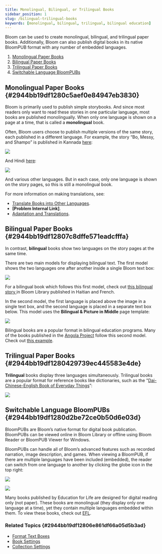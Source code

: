```yaml
---
title: Monolingual, Bilingual, or Trilingual Books
sidebar_position: 1
slug: /bilingual-trilingual-books
keywords: [monolingual, bilingual, trilingual, bilingual education]
---
```




Bloom can be used to create monolingual, bilingual, and trilingual paper books. Additionally, Bloom can also publish digital books in its native BloomPUB format with any number of embedded languages. 

1. [Monolingual Paper Books](/bilingual-trilingual-books#2944bb19df1280c5aef0e84947eb3830)
2. [Bilingual Paper Books](/bilingual-trilingual-books#2944bb19df12807c8dffe571eadcfffa)
3. [Trilingual Paper Books](/bilingual-trilingual-books#2944bb19df1280429739ec445583e4de)
4. [Switchable Language BloomPUBs](/bilingual-trilingual-books#2944bb19df1280d2be72ce0b50d6e03d)

## Monolingual Paper Books {#2944bb19df1280c5aef0e84947eb3830}


Bloom is primarily used to publish simple storybooks. And since most readers only want to read these stories in one particular language, most books are published monolingually. When only one language is shown on a page at a time, that is called a **monolingual** book. 


Often, Bloom users choose to publish multiple versions of the same story, each published in a different language. For example, the story “Bo, Messy, and Shampo” is published in Kannada [here](https://bloomlibrary.org/language:kn/book/bw5ofhYNAz?lang=kn):


![](./bilingual-trilingual-books.2944bb19-df12-80b0-bf66-e84b64f43107.png)


And Hindi [here](https://bloomlibrary.org/bookHash:8-0DB453F282C25AD4/book/V7mZn7lCcV?lang=hi):


![](./bilingual-trilingual-books.2944bb19-df12-8011-bd86-f6666ec29e16.png)


And various other languages. But in each case, only one language is shown on the story pages, so this is still a monolingual book.


For more information on making translations, see:

- [Translate Books into Other Languages](/translate-books-other-languages).
- **[Problem Internal Link]**.
- [Adaptation and Translations](/adaptations).

## Bilingual Paper Books {#2944bb19df12807c8dffe571eadcfffa}


In contrast, **bilingual** books show two languages on the story pages at the same time. 


There are two main models for displaying bilingual text. The first model shows the two languages one after another inside a single Bloom text box:


![](./bilingual-trilingual-books.2944bb19-df12-8022-984b-c22da30c6d71.png)


For a bilingual book which follows this first model, check out [this bilingual story ](https://bloomlibrary.org/book/Ivaw5VLWgv)in Bloom Library published in Haitian and French.


In the second model, the first language is placed above the image in a single text box, and the second language is placed in a separate text box below. This model uses the **Bilingual & Picture in Middle** page template:


![](./bilingual-trilingual-books.2944bb19-df12-80a4-9b09-cc687c1770fe.png)


Bilingual books are a popular format in bilingual education programs. Many of the books published in the [Angola Project](https://bloomlibrary.org/INADE-PATII-Angola) follow this second model. Check out [this example](https://bloomlibrary.org/INADE-PATII-Angola/INADE-PATII-Angola-Umbundu/book/uKNd5ZtwaZ).


## Trilingual Paper Books {#2944bb19df1280429739ec445583e4de}


**Trilingual** books display three languages simultaneously. Trilingual books are a popular format for reference books like dictionaries, such as the "[Dai-Chinese-English ﻿Book of Everyday Things](https://bloomlibrary.org/book/mtpBEpRapj)”:


![](./bilingual-trilingual-books.2944bb19-df12-80c1-9d88-ea0a68e71c4d.png)


## Switchable Language BloomPUBs {#2944bb19df1280d2be72ce0b50d6e03d}


BloomPUBs are Bloom’s native format for digital book publication. BloomPUBs can be viewed online in Bloom Library or offline using Bloom Reader or BloomPUB Viewer for Windows. 


BloomPUBs can handle all of Bloom’s advanced features such as recorded narration, image description, and games. When viewing a BloomPUB, if there are multiple languages have been included (embedded), the reader can switch from one language to another by clicking the globe icon in the top right:


![](./bilingual-trilingual-books.47c7b169-2931-4192-b8d8-0bf3e5b57440.png)


![](./bilingual-trilingual-books.afe726ee-3356-4be3-8ff5-0f36dec0d17d.png)


Many books published by Education for Life are designed for digital reading only (not paper). These books are monolingual (they display only one language at a time), yet they contain multiple languages embedded within them. To view these books, check out [EFL](https://bloomlibrary.org/EFL-education-for-life-org). 


### Related Topics {#2944bb19df12806e861df66a05d5b3ad}

- [Format Text Boxes](/formatting-text-boxes)
- [Book Settings](/book-settings)
- [Collection Settings](/collection-settings)
